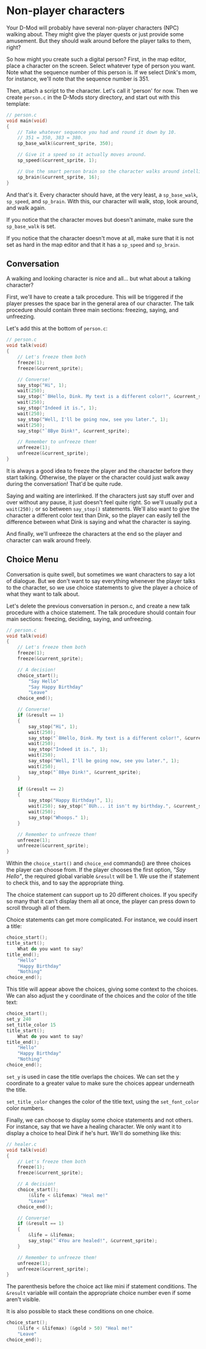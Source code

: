 # Non-player characters

Your D-Mod will probably have several non-player characters (NPC) walking about. They might give the player quests or just provide some amusement. But they should walk around before the player talks to them, right?

So how might you create such a digital person? First, in the map editor, place a character on the screen. Select whatever type of person you want. Note what the sequence number of this person is. If we select Dink's mom, for instance, we'll note that the sequence number is 351.

Then, attach a script to the character. Let's call it 'person' for now. Then we create `person.c` in the D-Mods story directory, and start out with this template:

```c
// person.c
void main(void)
{
    // Take whatever sequence you had and round it down by 10.
    // 351 = 350, 383 = 380.
    sp_base_walk(&current_sprite, 350);

    // Give it a speed so it actually moves around.
    sp_speed(&current_sprite, 1);

    // Use the smart person brain so the character walks around intelligently.
    sp_brain(&current_sprite, 16);
}
```

And that's it. Every character should have, at the very least, a `sp_base_walk`, `sp_speed`, and `sp_brain`. With this, our character will walk, stop, look around, and walk again.

If you notice that the character moves but doesn't animate, make sure the `sp_base_walk` is set.

If you notice that the character doesn't move at all, make sure that it is not set as hard in the map editor and that it has a `sp_speed` and `sp_brain`.

## Conversation

A walking and looking character is nice and all... but what about a talking character?

First, we'll have to create a talk procedure. This will be triggered if the player presses the space bar in the general area of our character. The talk procedure should contain three main sections: freezing, saying, and unfreezing.

Let's add this at the bottom of `person.c`:

```c
// person.c
void talk(void)
{
    // Let's freeze them both
    freeze(1);
    freeze(&current_sprite);

    // Converse!
    say_stop("Hi", 1);
    wait(250);
    say_stop("`8Hello, Dink. My text is a different color!", &current_sprite);
    wait(250);
    say_stop("Indeed it is.", 1);
    wait(250);
    say_stop("Well, I'll be going now, see you later.", 1);
    wait(250);
    say_stop("`8Bye Dink!", &current_sprite);

    // Remember to unfreeze them!
    unfreeze(1);
    unfreeze(&current_sprite);
}
```

It is always a good idea to freeze the player and the character before they start talking. Otherwise, the player or the character could just walk away during the conversation! That'd be quite rude.

Saying and waiting are interlinked. If the characters just say stuff over and over without any pause, it just doesn't feel quite right. So we'll usually put a `wait(250);` or so between `say_stop()` statements. We'll also want to give the character a different color text than Dink, so the player can easily tell the difference between what Dink is saying and what the character is saying.

And finally, we'll unfreeze the characters at the end so the player and character can walk around freely.

## Choice Menu

Conversation is quite swell, but sometimes we want characters to say a lot of dialogue. But we don't want to say everything whenever the player talks to the character, so we use choice statements to give the player a choice of what they want to talk about.

Let's delete the previous conversation in person.c, and create a new talk procedure with a choice statement. The talk procedure should contain four main sections: freezing, deciding, saying, and unfreezing.

```c
// person.c
void talk(void)
{
    // Let's freeze them both
    freeze(1);
    freeze(&current_sprite);

    // A decision!
    choice_start();
        "Say Hello"
        "Say Happy Birthday"
        "Leave"
    choice_end();

    // Converse!
    if (&result == 1)
    {
        say_stop("Hi", 1);
        wait(250);
        say_stop("`8Hello, Dink. My text is a different color!", &current_sprite);
        wait(250);
        say_stop("Indeed it is.", 1);
        wait(250);
        say_stop("Well, I'll be going now, see you later.", 1);
        wait(250);
        say_stop("`8Bye Dink!", &current_sprite);
    }

    if (&result == 2)
    {
        say_stop("Happy Birthday!", 1);
        wait(250); say_stop("`8Uh... it isn't my birthday.", &current_sprite);
        wait(250);
        say_stop("Whoops." 1);
    }

    // Remember to unfreeze them!
    unfreeze(1);
    unfreeze(&current_sprite);
}
```

Within the `choice_start()` and `choice_end` commands() are three choices the player can choose from. If the player chooses the first option, *"Say Hello"*, the required global variable `&result` will be 1. We use the if statement to check this, and to say the appropriate thing.

The choice statement can support up to 20 different choices. If you specify so many that it can't display them all at once, the player can press down to scroll through all of them.

Choice statements can get more complicated. For instance, we could insert a title:

```c
choice_start();
title_start();
    What do you want to say?
title_end();
    "Hello"
    "Happy Birthday"
    "Nothing"
choice_end();
```

This title will appear above the choices, giving some context to the choices.
We can also adjust the y coordinate of the choices and the color of the title text:

```c
choice_start();
set_y 240
set_title_color 15
title_start();
    What do you want to say?
title_end();
    "Hello"
    "Happy Birthday"
    "Nothing"
choice_end();
```

`set_y` is used in case the title overlaps the choices. We can set the y coordinate to a greater value to make sure the choices appear underneath the title.

`set_title_color` changes the color of the title text, using the `set_font_color` color numbers.

Finally, we can choose to display some choice statements and not others. For instance, say that we have a healing character. We only want it to display a choice to heal Dink if he's hurt. We'll do something like this:

```c
// healer.c
void talk(void)
{
    // Let's freeze them both
    freeze(1);
    freeze(&current_sprite);

    // A decision!
    choice_start();
        (&life < &lifemax) "Heal me!"
        "Leave"
    choice_end();

    // Converse!
    if (&result == 1)
    {
        &life = &lifemax;
        say_stop("`4You are healed!", &current_sprite);
    }

    // Remember to unfreeze them!
    unfreeze(1);
    unfreeze(&current_sprite);
}
```

The parenthesis before the choice act like mini if statement conditions. The `&result` variable will contain the appropriate choice number even if some aren't visible.

It is also possible to stack these conditions on one choice.

```c
choice_start();
    (&life < &lifemax) (&gold > 50) "Heal me!"
    "Leave"
choice_end();
```
